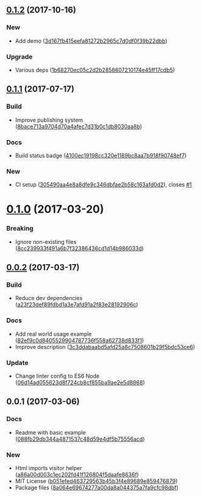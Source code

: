 <a name="0.1.2"></a>
## [0.1.2](https://github.com/leogr/html-imports-visitor/compare/v0.1.1...v0.1.2) (2017-10-16)


### New

* Add demo ([3d167fb415eefa81272b2965c7d0df0f39b22dbb](https://github.com/leogr/html-imports-visitor/commit/3d167fb415eefa81272b2965c7d0df0f39b22dbb))

### Upgrade

* Various deps ([1b68270ec05c2d2b2858607210174e45ff17cdb5](https://github.com/leogr/html-imports-visitor/commit/1b68270ec05c2d2b2858607210174e45ff17cdb5))



<a name="0.1.1"></a>
## [0.1.1](https://github.com/leogr/html-imports-visitor/compare/v0.1.0...v0.1.1) (2017-07-17)


### Build

* Improve publishing system ([8bace713a9704d70a4afec7d31b0c1db8030aa8b](https://github.com/leogr/html-imports-visitor/commit/8bace713a9704d70a4afec7d31b0c1db8030aa8b))

### Docs

* Build status badge ([4100ec19198cc320e1189bc8aa7b918f90748ef7](https://github.com/leogr/html-imports-visitor/commit/4100ec19198cc320e1189bc8aa7b918f90748ef7))

### New

* CI setup  ([305490aa4e8a8dfe9c346dbfae2b58c163afd0d2](https://github.com/leogr/html-imports-visitor/commit/305490aa4e8a8dfe9c346dbfae2b58c163afd0d2)), closes [#1](https://github.com/leogr/html-imports-visitor/issues/1)



<a name="0.1.0"></a>
# [0.1.0](https://github.com/leogr/html-imports-visitor/compare/v0.0.2...v0.1.0) (2017-03-20)


### Breaking

* Ignore non-existing files ([8cc239933f491a6b7f32386436cd1d14b986033d](https://github.com/leogr/html-imports-visitor/commit/8cc239933f491a6b7f32386436cd1d14b986033d))



<a name="0.0.2"></a>
## [0.0.2](https://github.com/leogr/html-imports-visitor/compare/v0.0.1...v0.0.2) (2017-03-17)


### Build

* Reduce dev dependencies ([a23f23def89fdbd1a3e7afd91a2f83e28192906c](https://github.com/leogr/html-imports-visitor/commit/a23f23def89fdbd1a3e7afd91a2f83e28192906c))

### Docs

* Add real world usage example ([82ef9c0d8405529904787736f558a62738d833f1](https://github.com/leogr/html-imports-visitor/commit/82ef9c0d8405529904787736f558a62738d833f1))
* Improve description ([3c3ddabaabd5afd25a8c7508601b29f5bdc53ce6](https://github.com/leogr/html-imports-visitor/commit/3c3ddabaabd5afd25a8c7508601b29f5bdc53ce6))

### Update

* Change linter config to ES6 Node ([06d14ad055623d8f724cb8cf855ba9ae2e5d8868](https://github.com/leogr/html-imports-visitor/commit/06d14ad055623d8f724cb8cf855ba9ae2e5d8868))



<a name="0.0.1"></a>
## 0.0.1 (2017-03-06)


### Docs

* Readme with basic example ([088fb29db344a4871537c48d59e4df5b75556acd](https://github.com/leogr/html-imports-visitor/commit/088fb29db344a4871537c48d59e4df5b75556acd))

### New

* Html imports visitor helper ([a86a00d003c1ec202fd41f126804f5daafe8636f](https://github.com/leogr/html-imports-visitor/commit/a86a00d003c1ec202fd41f126804f5daafe8636f))
* MIT License ([b051efed463729563b45b3f4e89689e859476879](https://github.com/leogr/html-imports-visitor/commit/b051efed463729563b45b3f4e89689e859476879))
* Package files ([8a064e69674277a00da8a044375a7fa9cfc98dbf](https://github.com/leogr/html-imports-visitor/commit/8a064e69674277a00da8a044375a7fa9cfc98dbf))



